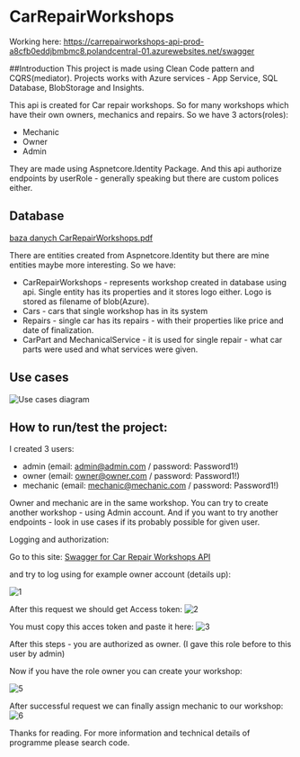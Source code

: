 # CarRepairWorkshops

Working here: https://carrepairworkshops-api-prod-a8cfb0eddjbmbmc8.polandcentral-01.azurewebsites.net/swagger

##Introduction
This project is made using Clean Code pattern and CQRS(mediator). Projects works with Azure services - App Service, SQL Database, BlobStorage and Insights.

This api is created for Car repair workshops. So for many workshops which have their own owners, mechanics and repairs. So we have 3 actors(roles):
- Mechanic
- Owner
- Admin


They are made using Aspnetcore.Identity Package. And this api authorize endpoints by userRole - generally speaking but there are custom polices either.

## Database
[baza danych CarRepairWorkshops.pdf](https://github.com/user-attachments/files/17379577/baza.danych.CarRepairWorkshops.pdf)

There are entities created from Aspnetcore.Identity but there are mine entities maybe more interesting. So we have:
- CarRepairWorkshops - represents workshop created in database using api. Single entity has its properties and it stores logo either. Logo is stored as filename of blob(Azure).
- Cars - cars that single workshop has in its system
- Repairs - single car has its repairs - with their properties like price and date of finalization.
- CarPart and MechanicalService - it is used for single repair - what car parts were used and what services were given.

## Use cases   

![Use cases diagram](https://github.com/user-attachments/assets/19313f5a-3061-49e5-82ba-8c168eb203b8)


## How to run/test the project:

I created 3 users: 
- admin (email: admin@admin.com / password: Password1!)
- owner (email: owner@owner.com / password: Password1!)
- mechanic (email: mechanic@mechanic.com / password: Password1!)

Owner and mechanic are in the same workshop. You can try to create another workshop - using Admin account. And if you want to try another endpoints - look in use cases if its probably possible for given user. 


Logging and authorization: 

Go to this site: [Swagger for Car Repair Workshops API](https://carrepairworkshops-api-prod-a8cfb0eddjbmbmc8.polandcentral-01.azurewebsites.net/swagger/index.html)

and try to log using for example owner account (details up):

![1](https://github.com/user-attachments/assets/46fdd0e6-a373-4150-b81e-8cc63aca2127)

After this request we should get Access token:
![2](https://github.com/user-attachments/assets/ede7b83c-9b33-4513-9fd4-683e8e768dd7)

You must copy this acces token and paste it here:
![3](https://github.com/user-attachments/assets/7af5a179-d9ff-4e7a-a4a9-e67b967a8d88)

After this steps - you are authorized as owner. (I gave this role before to this user by admin)

Now if you have the role owner you can create your workshop: 

![5](https://github.com/user-attachments/assets/d1bab49a-1512-4829-ae60-0044b9a49dd6)

After successful request we can finally assign mechanic to our workshop:
![6](https://github.com/user-attachments/assets/c155b521-254c-46fc-a4df-349f9c4afa9c)


Thanks for reading. For more information and technical details of programme please search code.


